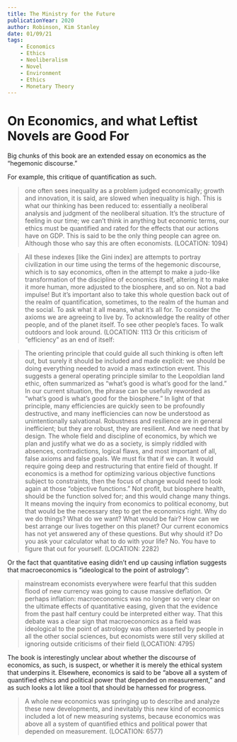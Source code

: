 ```yaml
---
title: The Ministry for the Future
publicationYear: 2020
author: Robinson, Kim Stanley
date: 01/09/21
tags:
    - Economics
    - Ethics
    - Neoliberalism
    - Novel
    - Environment
    - Ethics
    - Monetary Theory
---
```


# On Economics, and what Leftist Novels are Good For

Big chunks of this book are an extended essay on economics as the “hegemonic discourse.”

For example, this critique of quantification as such.

> one often sees inequality as a problem judged economically; growth and innovation, it is said, are slowed when inequality is high. This is what our thinking has been reduced to: essentially a neoliberal analysis and judgment of the neoliberal situation. It’s the structure of feeling in our time; we can’t think in anything but economic terms, our ethics must be quantified and rated for the effects that our actions have on GDP. This is said to be the only thing people can agree on. Although those who say this are often economists. (LOCATION: 1094)

> All these indexes [like the Gini index] are attempts to portray civilization in our time using the terms of the hegemonic discourse, which is to say economics, often in the attempt to make a judo-like transformation of the discipline of economics itself, altering it to make it more human, more adjusted to the biosphere, and so on. Not a bad impulse! But it’s important also to take this whole question back out of the realm of quantification, sometimes, to the realm of the human and the social. To ask what it all means, what it’s all for. To consider the axioms we are agreeing to live by. To acknowledge the reality of other people, and of the planet itself. To see other people’s faces. To walk outdoors and look around. (LOCATION: 1113
Or this criticism of “efficiency” as an end of itself:

> The orienting principle that could guide all such thinking is often left out, but surely it should be included and made explicit: we should be doing everything needed to avoid a mass extinction event. This suggests a general operating principle similar to the Leopoldian land ethic, often summarized as “what’s good is what’s good for the land.” In our current situation, the phrase can be usefully reworded as “what’s good is what’s good for the biosphere.” In light of that principle, many efficiencies are quickly seen to be profoundly destructive, and many inefficiencies can now be understood as unintentionally salvational. Robustness and resilience are in general inefficient; but they are robust, they are resilient. And we need that by design. The whole field and discipline of economics, by which we plan and justify what we do as a society, is simply riddled with absences, contradictions, logical flaws, and most important of all, false axioms and false goals. We must fix that if we can. It would require going deep and restructuring that entire field of thought. If economics is a method for optimizing various objective functions subject to constraints, then the focus of change would need to look again at those “objective functions.” Not profit, but biosphere health, should be the function solved for; and this would change many things. It means moving the inquiry from economics to political economy, but that would be the necessary step to get the economics right. Why do we do things? What do we want? What would be fair? How can we best arrange our lives together on this planet? Our current economics has not yet answered any of these questions. But why should it? Do you ask your calculator what to do with your life? No. You have to figure that out for yourself. (LOCATION: 2282)

Or the fact that quantitative easing didn’t end up causing inflation suggests that macroeconomics is “ideological to the point of astrology”:

> mainstream economists everywhere were fearful that this sudden flood of new currency was going to cause massive deflation. Or perhaps inflation: macroeconomics was no longer so very clear on the ultimate effects of quantitative easing, given that the evidence from the past half century could be interpreted either way. That this debate was a clear sign that macroeconomics as a field was ideological to the point of astrology was often asserted by people in all the other social sciences, but economists were still very skilled at ignoring outside criticisms of their field (LOCATION: 4795)

The book is interestingly unclear about whether the discourse of economics, as such, is suspect, or whether it is merely the ethical system that underpins it. Elsewhere, economics is said to be “above all a system of quantified ethics and political power that depended on measurement,” and as such looks a lot like a tool that should be harnessed for progress.

> A whole new economics was springing up to describe and analyze these new developments, and inevitably this new kind of economics included a lot of new measuring systems, because economics was above all a system of quantified ethics and political power that depended on measurement. (LOCATION: 6577)
